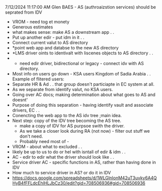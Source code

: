 
7/12/2024 11:17:00 AM
Glen
BAES - AS (authroaizstion services) should be seprated from IDV
 - VROM - need tog et monety
 - Generous estimates
 - what makes sense: make AS a downstream app . .
 - Put up another edir - put idm in it . .
 - Connect current valut to AS directory
 - *point web app and databse to the new AS directory
 - *LMS driver oints to identivalt with liscenes objects to AS directory . .
 - * need edir driver, bidirectional or legacy - connect idv with AS directory.
 - Most info on users go down - KSA users Kingdom of Sadia Arabia . .
  Example of flitered users:
  - Separate HR & Ad . . that group doesn't particiapte in EC system at all.
  - As we separate from identify valut, no KSA users.
 - Going over AC docs; making determination about what goes to AS and doesnt'
 - Purpose of doing this separation - having identify vault and associate drivers, EC . .
 - Conencting the web app to the AS idv tree ;main idea.
 - Next step: copy of the IDV tree becoming the AS tree.
   - make a copy of IDV for AS purpsoe swith the driver.
   - As we take a closer look during RA (not now) - filter out stuff we don't need.
   - Probably need most of -
 - VROM - about what to excluded . .
 - likely be up to us to do or hel with isntall of edir & idm . .
 - AC - edir to edir what the driver should look like . .
 - Service driver AC - specific functions in AS, rather than having done in IDV
 - How much to service driver in AS? or do it in IDV
 - https://docs.google.com/spreadsheets/d/1WLGlnIonM42uT3uvky6A4QHyB4fFFLdcEhlHLJbCz30/edit?gid=708506936#gid=708506936

